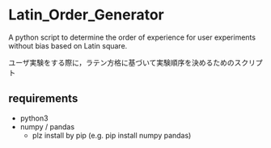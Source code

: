 #  Latin_Order_Generator

A python script to determine the order of experience for user experiments without bias  based on Latin square.

ユーザ実験をする際に，ラテン方格に基づいて実験順序を決めるためのスクリプト

## requirements
- python3
- numpy / pandas
  - plz install by pip (e.g. pip install numpy pandas)